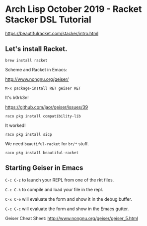 # Arch Lisp October 2019 - Racket Stacker DSL Tutorial

https://beautifulracket.com/stacker/intro.html

## Let's install Racket.

```
brew install racket
```

Scheme and Racket in Emacs:

http://www.nongnu.org/geiser/

```
M-x package-install RET geiser RET
```

It's b0rk3n!

https://github.com/jaor/geiser/issues/39

```
raco pkg install compatibility-lib
```

It worked!

```
raco pkg install sicp
```

We need `beautiful-racket` for `br/*` stuff.

```
raco pkg install beautiful-racket
```

## Starting Geiser in Emacs

`C-c C-z` to launch your REPL from one of the rkt files.

`C-c C-k` to compile and load your file in the repl.

`C-x C-e` will evaluate the form and show it in the debug buffer.

`C-c C-c` will evaluate the form and show in the Emacs gutter.

Geiser Cheat Sheet: http://www.nongnu.org/geiser/geiser_5.html
